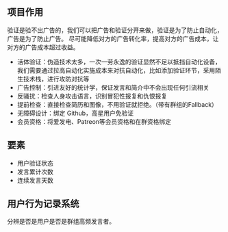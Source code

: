 ## 项目作用

验证是验不出广告的，我们可以把广告和验证分开来做，验证是为了防止自动化，广告是为了防止广告。
尽可能降低对方的广告转化率，提高对方的广告成本，让对方的广告成本超过收益。

- 活体验证：伪造技术太多，一次一劳永逸的验证显然不足以抵挡自动化设备，我们需要通过拉高自动化实施成本来对抗自动化，比如添加验证环节，采用陌生技术栈，进行攻防对抗等
- 广告控制：引进友好的统计学，保证发言和简介中不会出现任何引流相关
- 反骚扰：检查人身攻击语言，识别冒犯性报复和仇恨报复
- 提前检查：直接检查简历和图像，不用验证就拒绝。（带有群组的Fallback）
- 无障碍设计：绑定 Github，高星用户免验证
- 会员资格：将爱发电、Patreon等会员资格和在群资格绑定

## 要素

* 用户验证状态
* 发言累计次数
* 连续发言天数

## 用户行为记录系统

分辨是否是用户是否是群组高频发言者。